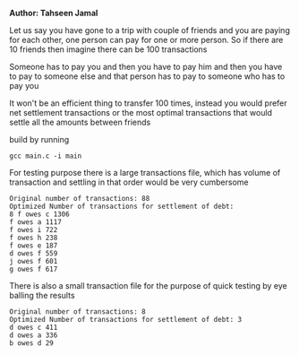 
**Author: Tahseen Jamal**

Let us say you have gone to a trip with couple of friends and you are paying for each other, one person can pay for one or more person. So if there are 10 friends then imagine there can be 100 transactions

Someone has to pay you and then you have to pay him and then you have to pay to someone else and that person has to pay to someone who has to pay you

It won't be an efficient thing to transfer 100 times, instead you would prefer net settlement transactions or the most optimal transactions that would settle all the amounts between friends

build by running

    gcc main.c -i main

For testing purpose there is a large transactions file, which has volume of transaction and settling in that order would be very cumbersome

    Original number of transactions: 88 
    Optimized Number of transactions for settlement of debt: 
    8 f owes c 1306 
    f owes a 1117 
    f owes i 722 
    f owes h 238 
    f owes e 187 
    d owes f 559 
    j owes f 601 
    g owes f 617

There is also a small transaction file for the purpose of quick testing by eye balling the results

    Original number of transactions: 8 
    Optimized Number of transactions for settlement of debt: 3 
    d owes c 411 
    d owes a 336 
    b owes d 29

